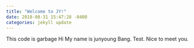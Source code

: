 ```yaml
---
title: "Welcome to JY!"
date: 2018-08-31 15:47:28 -0400
categories: jekyll update
---
```


This code is garbage Hi My name is junyoung Bang.
Test.
Nice to meet you.
